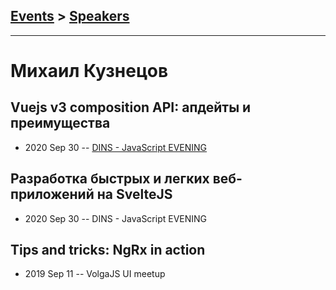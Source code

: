 ## [Events](../README.md) > [Speakers](../speakers.md)
---

# Михаил Кузнецов

## Vuejs v3 composition API: апдейты и преимущества
- 2020 Sep 30 -- [DINS - JavaScript EVENING](https://www.youtube.com/watch?v=ZdIS1HH7YNc)    
## Разработка быстрых и легких веб-приложений на SvelteJS
- 2020 Sep 30 -- DINS - JavaScript EVENING    
## Tips and tricks: NgRx in action
- 2019 Sep 11 -- VolgaJS UI meetup    
